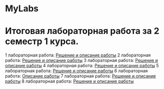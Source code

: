 # MyLabs
# Итоговая лабораторная работа за 2 семестр 1 курса.
1 лабораторная работа:
[Решение и описание работы](https://github.com/KirushaK666/MyLabs/blob/main/1lab.md)
2 лабораторная работа:
[Решение и описание работы]()
3 лабораторная работа:
[Решение и описание работы]()
4 лабораторная работа:
[Решение и описание работы]()
5 лабораторная работа:
[Решение и описание работы]()
6 лабораторная работа:
[Описание работы]()
7 лабораторная работа:
[Решение и описание работы]()
8 лабораторная работа:
[Решение и описание работы]()
